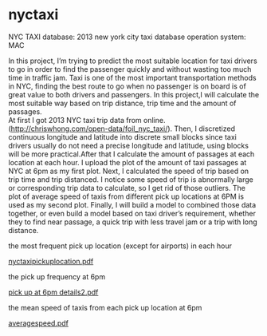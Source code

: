 # nyctaxi
NYC TAXI
database: 2013 new york city taxi database 
operation system: MAC 

In this project, I’m trying to predict the most suitable location for taxi drivers to go in order to find the passenger quickly and without wasting too much time in traffic jam. Taxi is one of the most important transportation methods in NYC, finding the best route to go when no passenger is on board is of great value to both drivers and passengers. In this project,I will calculate the most suitable way based on trip distance, trip time and the amount of passages.  
At first I got 2013 NYC  taxi trip data from online.(http://chriswhong.com/open-data/foil_nyc_taxi/). Then, I discretized continuous longitude and latitude into discrete small blocks since taxi drivers usually do not need a  precise longitude and latitude, using blocks will be more practical.After that I calculate the amount of passages at each location at each hour. I upload the plot of the amount of taxi passages at NYC at 6pm as my first plot.  Next, I calculated the speed of trip based on trip time and trip distanced. I notice some speed of trip is abnormally large or corresponding trip data to calculate, so I get rid of those outliers. The plot of average speed of taxis from different pick up locations at 6PM is used as my second plot. Finally, I will build a model to combined those data together, or even build a model based on taxi driver’s requirement, whether they to find near passage, a quick trip with less travel jam or a trip with long distance.     



the most frequent pick up location (except for airports) in each hour 

[nyctaxipickuplocation.pdf](https://github.com/tianyu1991/nyctaxi/files/116940/nyctaxipickuplocation.pdf)

the pick up frequency at 6pm 

[pick up at 6pm details2.pdf](https://github.com/tianyu1991/nyctaxi/files/116937/pick.up.at.6pm.details2.pdf)

the mean speed of taxis from each pick up location at 6pm 

[averagespeed.pdf](https://github.com/tianyu1991/nyctaxi/files/116945/averagespeed.pdf)
